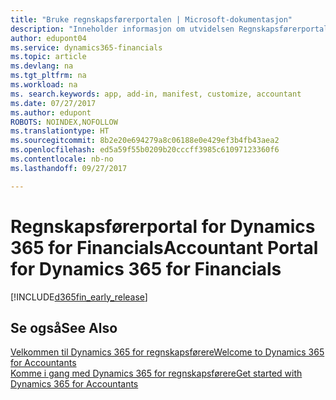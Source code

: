 ```yaml
---
title: "Bruke regnskapsførerportalen | Microsoft-dokumentasjon"
description: "Inneholder informasjon om utvidelsen Regnskapsførerportal."
author: edupont04
ms.service: dynamics365-financials
ms.topic: article
ms.devlang: na
ms.tgt_pltfrm: na
ms.workload: na
ms. search.keywords: app, add-in, manifest, customize, accountant
ms.date: 07/27/2017
ms.author: edupont
ROBOTS: NOINDEX,NOFOLLOW
ms.translationtype: HT
ms.sourcegitcommit: 8b2e20e694279a8c06188e0e429ef3b4fb43aea2
ms.openlocfilehash: ed5a59f55b0209b20cccff3985c61097123360f6
ms.contentlocale: nb-no
ms.lasthandoff: 09/27/2017

---
```

# <a name="accountant-portal-for-dynamics-365-for-financials"></a><span data-ttu-id="76a7a-103">Regnskapsførerportal for Dynamics 365 for Financials</span><span class="sxs-lookup"><span data-stu-id="76a7a-103">Accountant Portal for Dynamics 365 for Financials</span></span>
[!INCLUDE[d365fin_early_release](includes/d365fin_early_release.md.md)]
## <a name="see-also"></a><span data-ttu-id="76a7a-104">Se også</span><span class="sxs-lookup"><span data-stu-id="76a7a-104">See Also</span></span>
[<span data-ttu-id="76a7a-105">Velkommen til Dynamics 365 for regnskapsførere</span><span class="sxs-lookup"><span data-stu-id="76a7a-105">Welcome to Dynamics 365 for Accountants</span></span>](index.md)  
[<span data-ttu-id="76a7a-106">Komme i gang med Dynamics 365 for regnskapsførere</span><span class="sxs-lookup"><span data-stu-id="76a7a-106">Get started with Dynamics 365 for Accountants</span></span>](accountant-get-started.md)  

